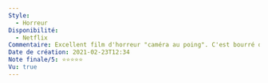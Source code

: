 ```yaml
---
Style:
  - Horreur
Disponibilité:
  - Netflix
Commentaire: Excellent film d'horreur "caméra au poing". C'est bourré de retournements, l'ambiance est incroyable, les (quelques) personnages sont incroyables. Quel plaisir.
Date de création: 2021-02-23T12:34
Note finale/5: ⭐⭐⭐⭐⭐
Vu: true
---
```

